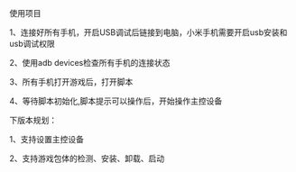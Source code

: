 使用项目

1、连接好所有手机，开启USB调试后链接到电脑，小米手机需要开启usb安装和usb调试权限

2、使用adb devices检查所有手机的连接状态

3、所有手机打开游戏后，打开脚本

4、等待脚本初始化,脚本提示可以操作后，开始操作主控设备


下版本规划：

1、支持设置主控设备

2、支持游戏包体的检测、安装、卸载、启动

